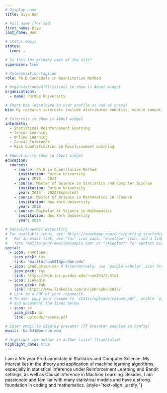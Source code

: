 ```yaml
---
# Display name
title: Qiyu Han

# Full name (for SEO)
first_name: Qiyu
last_name: Han

# Status emoji
status:
  icon: ☕️

# Is this the primary user of the site?
superuser: true

# Role/position/tagline
role: Ph.D Candidate in Quantitative Method

# Organizations/Affiliations to show in About widget
organizations:
  - name: Purdue University

# Short bio (displayed in user profile at end of posts)
bio: My research interests include distributed robotics, mobile computing and programmable matter.

# Interests to show in About widget
interests:
  - Statistical Reinforcement Learning
  - Tensor Learning
  - Online Learning
  - Causal Inference
  - Risk Quantification in Reinforcement Learning

# Education to show in About widget
education:
  courses:
    - course: Ph.D in Quantitative Method
      institution: Purdue University
      year: 2018 - 2024
    - course: Master of Science in Statistics and Computer Science
      institution: Purdue University
      year: 2018 - 2024(Expected)
    - course: Master of Science in Mathematics in Finance
      institution: New York University
      year: 2018
    - course: Bachelor of Science in Mathematics
      institution: New York University
      year: 2016

# Social/Academic Networking
# For available icons, see: https://wowchemy.com/docs/getting-started/page-builder/#icons
#   For an email link, use "fas" icon pack, "envelope" icon, and a link in the
#   form "mailto:your-email@example.com" or "/#contact" for contact widget.
social:
  - icon: envelope
    icon_pack: fas
    link: "mailto:han541@purdue.edu"
  - icon: graduation-cap # Alternatively, use `google-scholar` icon from `ai` icon pack
    icon_pack: fas
    link: https://web.ics.purdue.edu/~sun244/2.html
  - icon: linkedin
    icon_pack: fab
    link: https://www.linkedin.com/in/johnnyhan2018/
  # Link to a PDF of your resume/CV.
  # To use: copy your resume to `static/uploads/resume.pdf`, enable `ai` icons in `params.yaml`,
  # and uncomment the lines below.
  - icon: cv
    icon_pack: ai
    link: uploads/resume.pdf

# Enter email to display Gravatar (if Gravatar enabled in Config)
email: 'han541@purdue.edu'

# Highlight the author in author lists? (true/false)
highlight_name: true
---
```


I am a 5th year Ph.d candidate in Statistics and Computer Science. My interest lies in the theory and application of machine learning algorithms, especially in statistical inference under
Reinforcement Learning and Bandit settings, as well as Causal Inference in Machine Learning. Besides, I am passionate and familiar with many statistical models and have a strong foundation in coding and mathematics.
{style="text-align: justify;"}
